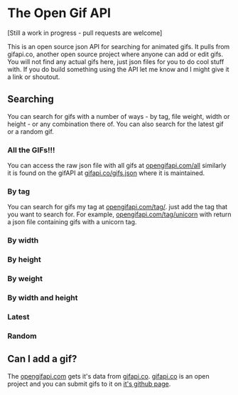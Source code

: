 The Open Gif API
=====
[Still a work in progress - pull requests are welcome]

This is an open source json API for searching for animated gifs. It pulls from gifapi.co, another open source project where anyone can add or edit gifs. You will not find any actual gifs here, just json files for you to do cool stuff with. If you do build something using the API let me know and I might give it a link or shoutout.

## Searching
You can search for gifs with a number of ways - by tag, file weight, width or height - or any combination there of. You can also search for the latest gif or a random gif.

### All the GIFs!!!
You can access the raw json file with all gifs at [opengifapi.com/all](http://opengifapi.com/all) similarly it is found on the gifAPI at [gifapi.co/gifs.json](gifapi.co/gifs.json) where it is maintained. 

### By tag
You can search for gifs my tag at [opengifapi.com/tag/](http://opengifapi.com/tag/). just add the tag that you want to search for. For example, [opengifapi.com/tag/unicorn](http://opengifapi.com/tag/unicorn) with return a json file containing gifs with a unicorn tag.

### By width

### By height

### By weight

### By width and height

### Latest

### Random

## Can I add a gif?
The [opengifapi.com](http://opengifapi.com) gets it's data from [gifapi.co](http://gifapi.co). [gifapi.co](http://gifapi.co) is an open project and you can submit gifs to it on [it's github page](https://github.com/bryanstedman/gifAPI). 

 